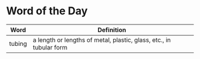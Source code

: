 # Word of the Day

|Word|Definition|
|---|---|
|tubing|a length or lengths of metal, plastic, glass, etc., in tubular form|
